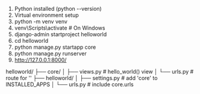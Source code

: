 1. Python installed (python --version)
2. Virtual environment setup
3. python -m venv venv
4. venv\Scripts\activate     # On Windows
5. django-admin startproject helloworld
6. cd helloworld
7. python manage.py startapp core
8. python manage.py runserver
9. http://127.0.0.1:8000/

helloworld/
├── core/
│   ├── views.py       # hello_world() view
│   └── urls.py        # route for ''
├── helloworld/
│   ├── settings.py    # add 'core' to INSTALLED_APPS
│   └── urls.py        # include core.urls

